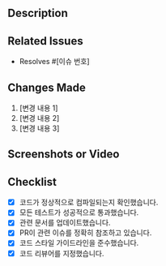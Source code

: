 ## Description

## Related Issues

- Resolves #[이슈 번호]

## Changes Made

1. [변경 내용 1]
2. [변경 내용 2]
3. [변경 내용 3]

## Screenshots or Video

## Checklist

- [x] 코드가 정상적으로 컴파일되는지 확인했습니다.
- [x] 모든 테스트가 성공적으로 통과했습니다.
- [x] 관련 문서를 업데이트했습니다.
- [x] PR이 관련 이슈를 정확히 참조하고 있습니다.
- [x] 코드 스타일 가이드라인을 준수했습니다.
- [x] 코드 리뷰어를 지정했습니다.
